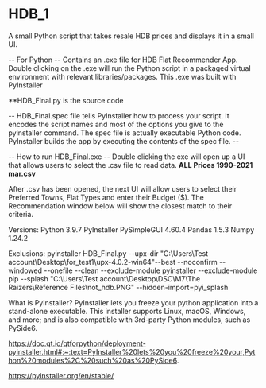 # HDB_1
A small Python script that takes resale HDB prices and displays it in a small UI.

-- For Python --
Contains an .exe file for HDB Flat Recommender App. Double clicking on the .exe will run the Python script in a packaged virtual environment with relevant libraries/packages.
This .exe was built with PyInstaller

**HDB_Final.py is the source code

-- HDB_Final.spec file tells PyInstaller how to process your script. It encodes the script names and most of the options you give to the pyinstaller command. The spec file is actually executable Python code. PyInstaller builds the app by executing the contents of the spec file. --

-- How to run HDB_Final.exe --
Double clicking the exe will open up a UI that allows users to select the .csv file to read data.
**ALL Prices 1990-2021 mar.csv**

After .csv has been opened, the next UI will allow users to select their Preferred Towns, Flat Types and enter their Budget ($).
The Recommendation window below will show the closest match to their criteria.

Versions:
Python 3.9.7
PyInstaller 
PySimpleGUI 4.60.4
Pandas 1.5.3
Numpy 1.24.2

Exclusions:
pyinstaller HDB_Final.py --upx-dir "C:\Users\Test account\Desktop\for_test1\upx-4.0.2-win64"--best --noconfirm --windowed --onefile --clean --exclude-module pyinstaller --exclude-module pip --splash "C:\Users\Test account\Desktop\DSC\M7\The Raizers\Reference Files\not_hdb.PNG" --hidden-import=pyi_splash

What is PyInstaller?
PyInstaller lets you freeze your python application into a stand-alone executable. This installer supports Linux, macOS, Windows, and more; and is also compatible with 3rd-party Python modules, such as PySide6.

https://doc.qt.io/qtforpython/deployment-pyinstaller.html#:~:text=PyInstaller%20lets%20you%20freeze%20your,Python%20modules%2C%20such%20as%20PySide6.

https://pyinstaller.org/en/stable/

